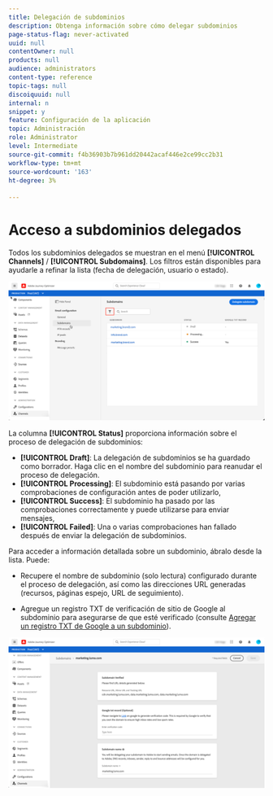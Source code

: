 ```yaml
---
title: Delegación de subdominios
description: Obtenga información sobre cómo delegar subdominios
page-status-flag: never-activated
uuid: null
contentOwner: null
products: null
audience: administrators
content-type: reference
topic-tags: null
discoiquuid: null
internal: n
snippet: y
feature: Configuración de la aplicación
topic: Administración
role: Administrator
level: Intermediate
source-git-commit: f4b36903b7b961dd20442acaf446e2ce99cc2b31
workflow-type: tm+mt
source-wordcount: '163'
ht-degree: 3%

---
```



# Acceso a subdominios delegados

Todos los subdominios delegados se muestran en el menú **[!UICONTROL Channels]** / **[!UICONTROL Subdomains]**. Los filtros están disponibles para ayudarle a refinar la lista (fecha de delegación, usuario o estado).

![](../assets/subdomain-list.png)

La columna **[!UICONTROL Status]** proporciona información sobre el proceso de delegación de subdominios:

* **[!UICONTROL Draft]**: La delegación de subdominios se ha guardado como borrador. Haga clic en el nombre del subdominio para reanudar el proceso de delegación.
* **[!UICONTROL Processing]**: El subdominio está pasando por varias comprobaciones de configuración antes de poder utilizarlo,
* **[!UICONTROL Success]**: El subdominio ha pasado por las comprobaciones correctamente y puede utilizarse para enviar mensajes,
* **[!UICONTROL Failed]**: Una o varias comprobaciones han fallado después de enviar la delegación de subdominios.

Para acceder a información detallada sobre un subdominio, ábralo desde la lista. Puede:

* Recupere el nombre de subdominio (solo lectura) configurado durante el proceso de delegación, así como las direcciones URL generadas (recursos, páginas espejo, URL de seguimiento).

* Agregue un registro TXT de verificación de sitio de Google al subdominio para asegurarse de que esté verificado (consulte [Agregar un registro TXT de Google a un subdominio](google-txt.md)).

![](../assets/subdomain-delegated.png)
